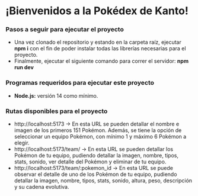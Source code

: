 # ¡Bienvenidos a la Pokédex de Kanto!

### Pasos a seguir para ejecutar el proyecto

- Una vez clonado el repositorio y estando en la carpeta raíz, ejecutar **npm i** con el fin de poder instalar todas las librerías necesarias para el proyecto.
- Finalmente, ejecutar el siguiente comando para correr el servidor:  **npm run dev**


### Programas requeridos para ejecutar este proyecto

- **Node.js:** versión 14 como mínimo.


### Rutas disponibles para el proyecto

- http://localhost:5173 -> En esta URL se pueden detallar el nombre e imagen de los primeros 151 Pokémon. Además, se tiene la opción de seleccionar un equipo Pokémon, con mínimo 1 y máximo 6 Pokémon a elegir.
- http://localhost:5173/team/ -> En esta URL se pueden detallar los Pokémon de tu equipo, pudiendo detallar la imagen, nombre, tipos, stats, sonido, ver detalle del Pokémon y eliminar de tu equipo.
- http://localhost:5173/team/:pokemon_id -> En esta URL se puede observar el detalle de uno de los Pokémon de tu equipo, pudiendo detallar la imagen, nombre, tipos, stats, sonido, altura, peso, descripción y su cadena evolutiva.
